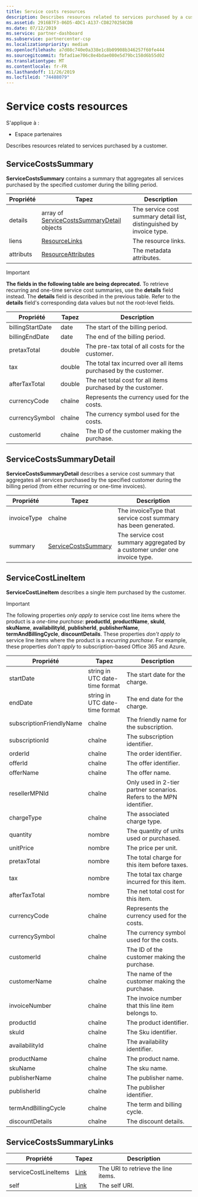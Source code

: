 ```yaml
---
title: Service costs resources
description: Describes resources related to services purchased by a customer.
ms.assetid: 2916B7F3-06D5-4DC1-A137-CD8270258CDB
ms.date: 07/12/2019
ms.service: partner-dashboard
ms.subservice: partnercenter-csp
ms.localizationpriority: medium
ms.openlocfilehash: a7d08c740e0a338e1c8b09908b346257f60fe444
ms.sourcegitcommit: fbfad1ae706c8e4bdae080e5d79bc158d6b55d02
ms.translationtype: MT
ms.contentlocale: fr-FR
ms.lasthandoff: 11/26/2019
ms.locfileid: "74488079"
---
```

# <a name="service-costs-resources"></a>Service costs resources

S'applique à :

- Espace partenaires

Describes resources related to services purchased by a customer.

## <a name="servicecostssummary"></a>ServiceCostsSummary

**ServiceCostsSummary** contains a summary that aggregates all services purchased by the specified customer during the billing period.

| Propriété | Tapez | Description |
| -------- | ---- | ----------- |
| details | array of [ServiceCostsSummaryDetail](#servicecostssummarydetail) objects | The service cost summary detail list, distinguished by invoice type.|
| liens | [ResourceLinks](utility-resources.md#resourcelinks) | The resource links. |
| attributs | [ResourceAttributes](utility-resources.md#resourceattributes) | The metadata attributes. |

> [!IMPORTANT]
> **The fields in the following table are being deprecated.** To retrieve recurring and one-time service cost summaries, use the **details** field instead. The **details** field is described in the previous table. Refer to the **details** field's corresponding data values but not the root-level fields.

| Propriété | Tapez | Description |
| -------- | ---- | ----------- |
| billingStartDate | date | The start of the billing period. |
| billingEndDate | date | The end of the billing period. |
| pretaxTotal | double | The pre-tax total of all costs for the customer. |
| tax  | double | The total tax incurred over all items purchased by the customer. |
| afterTaxTotal | double | The net total cost for all items purchased by the customer. |
| currencyCode | chaîne | Represents the currency used for the costs. |
| currencySymbol | chaîne | The currency symbol used for the costs. |
| customerId | chaîne | The ID of the customer making the purchase. |

## <a name="servicecostssummarydetail"></a>ServiceCostsSummaryDetail

**ServiceCostsSummaryDetail** describes a service cost summary that aggregates all services purchased by the specified customer during the billing period (from either recurring or one-time invoices).

| Propriété | Tapez | Description |
| -------- | ---- | ----------- |
| invoiceType | chaîne | The invoiceType that service cost summary has been generated. |
| summary | [ServiceCostsSummary](#servicecostssummary) | The service cost summary aggregated by a customer under one invoice type. |

## <a name="servicecostlineitem"></a>ServiceCostLineItem

**ServiceCostLineItem** describes a single item purchased by the customer.

> [!IMPORTANT]
> The following properties *only apply to* service cost line items where the product is a *one-time purchase*: **productId**, **productName**, **skuId**, **skuName**, **availabilityId**, **publisherId**, **publisherName**, **termAndBillingCycle**, **discountDetails**. These properties *don't apply to* service line items where the product is a *recurring purchase*. For example, these properties *don't apply* to subscription-based Office 365 and Azure.

| Propriété                 | Tapez                           | Description                                                          |
|--------------------------|--------------------------------|----------------------------------------------------------------------|
| startDate                | string in UTC date-time format | The start date for the charge.                                       |
| endDate                  | string in UTC date-time format | The end date for the charge.                                         |
| subscriptionFriendlyName | chaîne                         | The friendly name for the subscription.                              |
| subscriptionId           | chaîne                         | The subscription identifier.                                         |
| orderId                  | chaîne                         | The order identifier.                                                |
| offerId                  | chaîne                         | The offer identifier.                                                |
| offerName                | chaîne                         | The offer name.                                                      |
| resellerMPNId            | chaîne                         | Only used in 2-tier partner scenarios. Refers to the MPN identifier. |
| chargeType               | chaîne                         | The associated charge type.                                          |
| quantity                 | nombre                         | The quantity of units used or purchased.                             |
| unitPrice                | nombre                         | The price per unit.                                                  |
| pretaxTotal              | nombre                         | The total charge for this item before taxes.                         |
| tax                      | nombre                         | The total tax charge incurred for this item.                         |
| afterTaxTotal            | nombre                         | The net total cost for this item.                                    |
| currencyCode             | chaîne                         | Represents the currency used for the costs.                          |
| currencySymbol           | chaîne                         | The currency symbol used for the costs.                              |
| customerId               | chaîne                         | The ID of the customer making the purchase.                          |
| customerName             | chaîne                         | The name of the customer making the purchase.                        |
| invoiceNumber            | chaîne                         | The invoice number that this line item belongs to.                   |
| productId                | chaîne                         | The product identifier.                                              |
| skuId                    | chaîne                         | The Sku identifier.                                                  |
| availabilityId           | chaîne                         | The availability identifier.                                         |
| productName              | chaîne                         | The product name.                                                    |
| skuName                  | chaîne                         | The sku name.                                                        |
| publisherName            | chaîne                         | The publisher name.                                                  |
| publisherId              | chaîne                         | The publisher identifier.                                            |
| termAndBillingCycle      | chaîne                         | The term and billing cycle.                                          |
| discountDetails          | chaîne                         | The discount details.                                                |

## <a name="servicecostssummarylinks"></a>ServiceCostsSummaryLinks

| Propriété             | Tapez                               | Description                         |
|----------------------|------------------------------------|-------------------------------------|
| serviceCostLineItems | [Link](utility-resources.md#link) | The URI to retrieve the line items. |
| self                 | [Link](utility-resources.md#link) | The self URI.                       |
